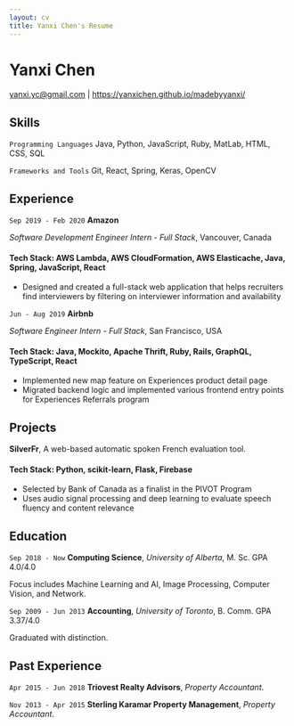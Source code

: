 ```yaml
---
layout: cv
title: Yanxi Chen's Resume
---
```

# Yanxi Chen

<div id="webaddress">
<a href="yanxi.yc@gmail.com">yanxi.yc@gmail.com</a>
| <a href="https://yanxichen.github.io/madebyyanxi/">https://yanxichen.github.io/madebyyanxi/</a>
</div>

## Skills

`Programming Languages`
Java, Python, JavaScript, Ruby, MatLab, HTML, CSS, SQL

`Frameworks and Tools`
Git, React, Spring, Keras, OpenCV

## Experience

`Sep 2019 - Feb 2020`
__Amazon__ 

*Software Development Engineer Intern - Full Stack*, Vancouver, Canada
#### Tech Stack: AWS Lambda, AWS CloudFormation, AWS Elasticache, Java, Spring, JavaScript, React
- Designed and created a full-stack web application that helps recruiters find interviewers by filtering on interviewer information and availability

`Jun - Aug 2019`
__Airbnb__ 

*Software Engineer Intern - Full Stack*, San Francisco, USA
#### Tech Stack: Java, Mockito, Apache Thrift, Ruby, Rails, GraphQL, TypeScript, React
- Implemented new map feature on Experiences product detail page 
- Migrated backend logic and implemented various frontend entry points for Experiences Referrals program

## Projects

__SilverFr__, A web-based automatic spoken French evaluation tool.
#### Tech Stack: Python, scikit-learn, Flask, Firebase
- Selected by Bank of Canada as a finalist in the PIVOT Program
- Uses audio signal processing and deep learning to evaluate speech fluency and content relevance

## Education

`Sep 2018 - Now`
__Computing Science__, *University of Alberta*, M. Sc. GPA 4.0/4.0

Focus includes Machine Learning and AI, Image Processing, Computer Vision, and Network.

`Sep 2009 - Jun 2013`
__Accounting__, *University of Toronto*, B. Comm. GPA 3.37/4.0

Graduated with distinction.

## Past Experience

`Apr 2015 - Jun 2018`
__Triovest Realty Advisors__, *Property Accountant*.

`Nov 2013 - Apr 2015`
__Sterling Karamar Property Management__, *Property Accountant*.



<!-- ### Footer

Last updated: May 2020 -->

